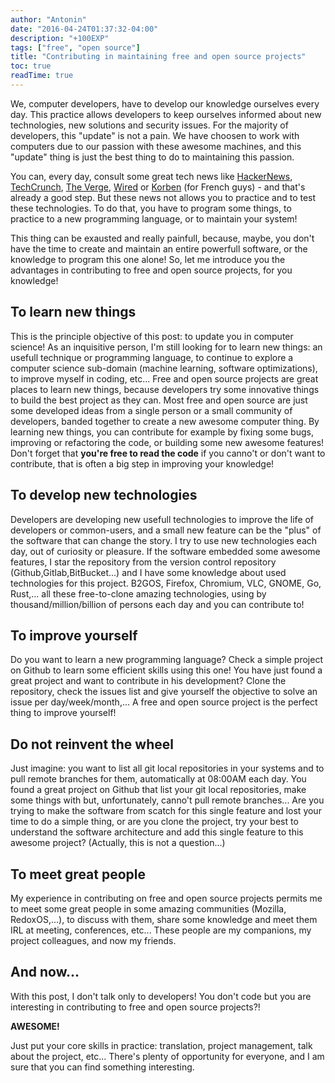 ```yaml
---
author: "Antonin"
date: "2016-04-24T01:37:32-04:00"
description: "+100EXP"
tags: ["free", "open source"]
title: "Contributing in maintaining free and open source projects"
toc: true
readTime: true
---
```


We, computer developers, have to develop our knowledge ourselves every day.
This practice allows developers to keep ourselves informed about new technologies, new solutions and security issues.
For the majority of developers, this "update" is not a pain.
We have choosen to work with computers due to our passion with these awesome machines, and this "update" thing is just the best thing to do to maintaining this passion.

You can, every day, consult some great tech news like [HackerNews](http://thehackernews.com/), [TechCrunch](http://techcrunch.com/), [The Verge](http://www.theverge.com/tech), [Wired](http://www.wired.co.uk/news) or [Korben](http://korben.info/) (for French guys) - and that's already a good step.
But these news not allows you to practice and to test these technologies.
To do that, you have to program some things, to practice to a new programming language, or to maintain your system!

This thing can be exausted and really painfull, because, maybe, you don't have the time to create and maintain an entire powerfull software, or the knowledge to program this one alone!
So, let me introduce you the advantages in contributing to free and open source projects, for you knowledge!

## To learn new things
This is the principle objective of this post: to update you in computer science!
As an inquisitive person, I'm still looking for to learn new things: an usefull technique or programming language, to continue to explore a computer science sub-domain (machine learning, software optimizations), to improve myself in coding, etc...
Free and open source projects are great places to learn new things, because developers try some innovative things to build the best project as they can.
Most free and open source are just some developed ideas from a single person or a small community of developers, banded together to create a new awesome computer thing.
By learning new things, you can contribute for example by fixing some bugs, improving or refactoring the code, or building some new awesome features!
Don't forget that **you're free to read the code** if you canno't or don't want to contribute, that is often a big step in improving your knowledge!

## To develop new technologies
Developers are developing new usefull technologies to improve the life of developers or common-users, and a small new feature can be the "plus" of the software that can change the story.
I try to use new technologies each day, out of curiosity or pleasure.
If the software embedded some awesome features, I star the repository from the version control repository (Github,Gitlab,BitBucket...) and I have some knowledge about used technologies for this project.
B2GOS, Firefox, Chromium, VLC, GNOME, Go, Rust,... all these free-to-clone amazing technologies, using by thousand/million/billion of persons each day and you can contribute to!

## To improve yourself
Do you want to learn a new programming language? Check a simple project on Github to learn some efficient skills using this one!
You have just found a great project and want to contribute in his development? Clone the repository, check the issues list and give yourself the objective to solve an issue per day/week/month,...
A free and open source project is the perfect thing to improve yourself!

## Do not reinvent the wheel
Just imagine: you want to list all git local repositories in your systems and to pull remote branches for them, automatically at 08:00AM each day. You found a great project on Github that list your git local repositories, make some things with but, unfortunately, canno't pull remote branches...
Are you trying to make the software from scatch for this single feature and lost your time to do a simple thing, or are you clone the project, try your best to understand the software architecture and add this single feature to this awesome project?
(Actually, this is not a question...)

## To meet great people
My experience in contributing on free and open source projects permits me to meet some great people in some amazing communities (Mozilla, RedoxOS,...), to discuss with them, share some knowledge and meet them IRL at meeting, conferences, etc...
These people are my companions, my project colleagues, and now my friends.

## And now...

With this post, I don't talk only to developers!
You don't code but you are interesting in contributing to free and open source projects?!

**AWESOME!**

Just put your core skills in practice: translation, project management, talk about the project, etc...
There's plenty of opportunity for everyone, and I am sure that you can find something interesting.
